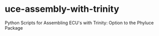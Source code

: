 # uce-assembly-with-trinity
Python Scripts for Assembling ECU's with Trinity: Option to the Phyluce Package 
